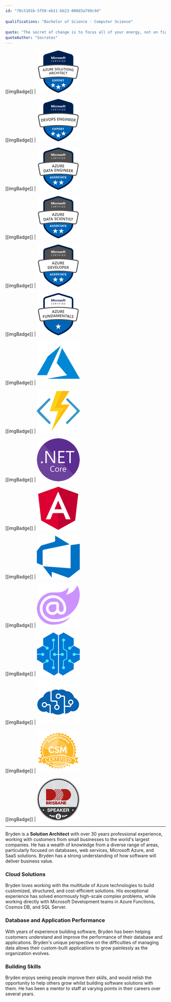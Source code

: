 ```yaml
---
id: "70c5101b-5f50-eb11-bb23-000d3a799c9d"

qualifications: "Bachelor of Science - Computer Science"

quote: "The secret of change is to focus all of your energy, not on fighting the old, but building on the new."
quoteAuthor: "Socrates"
---
```


[[imgBadge]]
| ![Microsoft Certified: Azure Solutions Architect Expert](../badges/Certification-microsoft-azure-solutions-architect-expert.png)

[[imgBadge]]
| ![Microsoft Certified: DevOps Engineer Expert](../badges/Certification-microsoft-azure-devops-engineer-expert.png)

[[imgBadge]]
| ![Microsoft Certified: Azure Data Engineer Associate](../badges/Certification-microsoft-azure-data-engineer-associate.png)

[[imgBadge]]
| ![Microsoft Certified: Azure Data Scientist Associate](../badges/Certification-microsoft-azure-data-scientist-associate.png)

[[imgBadge]]
| ![Microsoft Certified: Azure Developer Associate](../badges/Certification-microsoft-azure-developer-associate.png)

[[imgBadge]]
| ![Microsoft Certified: Azure AI Fundamentals](../badges/Certification-microsoft-azure-fundamentals.png)

[[imgBadge]]
| ![Azure](../badges/Business-microsoft-azure.png)

[[imgBadge]]
| ![Azure Functions](../badges/Developer-azure-function.png)

[[imgBadge]]
| ![.NET Core](../badges/Developer-dotnet-core.png)

[[imgBadge]]
| ![Angular](../badges/Developer-angular.png)

[[imgBadge]]
| ![Azure DevOps](../badges/Business-microsoft-azure-devops.png)

[[imgBadge]]
| ![Blazor](../badges/Developer-blazor.png)

[[imgBadge]]
| ![Azure Machine Learning](../badges/Business-microsoft-azure-machinelearning.png)

[[imgBadge]]
| ![Microsoft Cognitive Service](../badges/Developer-cognitive-services.png)

[[imgBadge]]
| ![Certified Scrum Master](../badges/Certification-scrumalliance-master.png)

[[imgBadge]]
| [![Speaker at DDD Brisbane 2015](../badges/Event-DDD-Brisbane.png)](https://dddbrisbane.com)


---

Bryden is a **Solution Architect** with over 30 years professional experience, working with customers from small businesses to the world's largest companies. He has a wealth of knowledge from a diverse range of areas, particularly focused on databases, web services, Microsoft Azure, and SaaS solutions. Bryden has a strong understanding of how software will deliver business value.

### Cloud Solutions
Bryden loves working with the multitude of Azure technologies to build customized, structured, and cost-efficient solutions. His exceptional experience has solved  enormously high-scale complex problems, while working directly with Microsoft Development teams in Azure Functions, Cosmos DB, and SQL Server.

### Database and Application Performance 
With years of experience building software, Bryden has been helping customers understand and improve the performance of their database and applications. Bryden's unique perspective on the difficulties of managing data allows their custom-built applications to grow painlessly as the organization evolves.

### Building Skills
Bryden enjoys seeing people improve their skills, and would relish the opportunity to help others grow whilst building software solutions with them. He has been a mentor to staff at varying points in their careers over several years.
